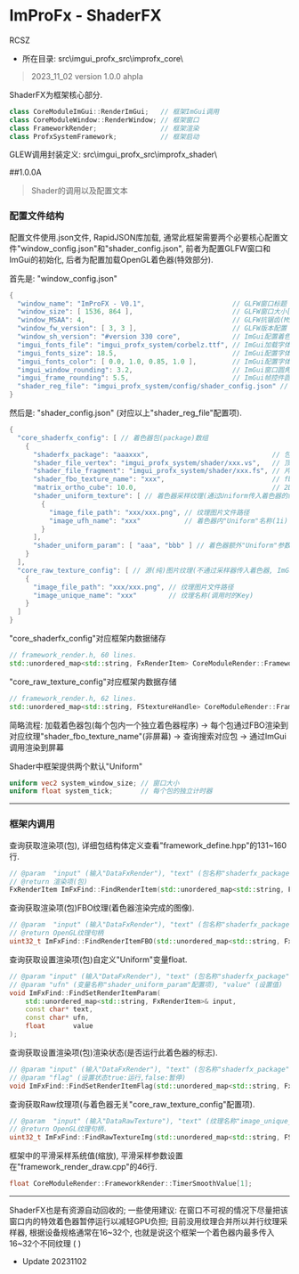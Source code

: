 # ImProFx - ShaderFX
RCSZ

- 所在目录: src\imgui_profx_src\improfx_core\

> 2023_11_02 version 1.0.0 ahpla

ShaderFX为框架核心部分.

```cpp
class CoreModuleImGui::RenderImGui;   // 框架ImGui调用
class CoreModuleWindow::RenderWindow; // 框架窗口
class FrameworkRender;                // 框架渲染
class ProfxSystemFramework;           // 框架启动
```

GLEW调用封装定义: src\imgui_profx_src\improfx_shader\

##1.0.0A
> Shader的调用以及配置文本

### 配置文件结构
配置文件使用.json文件, RapidJSON库加载, 通常此框架需要两个必要核心配置文件"window_config.json"和"shader_config.json", 前者为配置GLFW窗口和ImGui的初始化, 后者为配置加载OpenGL着色器(特效部分).

首先是: "window_config.json"
```cpp
{
  "window_name": "ImProFX - V0.1",                      // GLFW窗口标题
  "window_size": [ 1536, 864 ],                         // GLFW窗口大小[ width,height ]
  "window_MSAA": 4,                                     // GLFW抗锯齿(MSAA)等级
  "window_fw_version": [ 3, 3 ],                        // GLFW版本配置 x.x
  "window_sh_version": "#version 330 core",             // ImGui配置着色器版本
  "imgui_fonts_file": "imgui_profx_system/corbelz.ttf", // ImGui加载字体(全局)
  "imgui_fonts_size": 18.5,                             // ImGui配置字体大小(全局)
  "imgui_fonts_color": [ 0.0, 1.0, 0.85, 1.0 ],         // ImGui配置字体颜色(全局)
  "imgui_window_rounding": 3.2,                         // ImGui窗口圆角程度
  "imgui_frame_rounding": 5.5,                          // ImGui帧控件圆角程度
  "shader_reg_file": "imgui_profx_system/config/shader_config.json" // 着色器配置文件路径
}
```

然后是: "shader_config.json" (对应以上"shader_reg_file"配置项).
```cpp
{
  "core_shaderfx_config": [ // 着色器包(package)数组
    {
      "shaderfx_package": "aaaxxx",                               // 包名称Key(Unique)
      "shader_file_vertex": "imgui_profx_system/shader/xxx.vs",   // 顶点着色器代码文件路径
      "shader_file_fragment": "imgui_profx_system/shader/xxx.fs", // 片元着色器代码文件路径
      "shader_fbo_texture_name": "xxx",                           // fbo附着的纹理名称(Unique)
      "matrix_ortho_cube": 10.0,                                  // 2D正交视图矩阵缩放(当前着色器程序[包])
      "shader_uniform_texture": [ // 着色器采样纹理(通过Uniform传入着色器的纹理)
        {
          "image_file_path": "xxx/xxx.png", // 纹理图片文件路径
          "image_ufh_name": "xxx"           // 着色器内"Uniform"名称(1i)
        }
      ],
      "shader_uniform_param": [ "aaa", "bbb" ] // 着色器额外"Uniform"参数名称(暂时全部类型为float)
    }
  ],
  "core_raw_texture_config": [ // 源(纯)图片纹理(不通过采样器传入着色器, ImGui直接通过句柄调用)
    {
      "image_file_path": "xxx/xxx.png", // 纹理图片文件路径
      "image_unique_name": "xxx"        // 纹理名称(调用时的Key)
    }
  ]
}
```
"core_shaderfx_config"对应框架内数据储存
```cpp
// framework_render.h, 60 lines.
std::unordered_map<std::string, FxRenderItem> CoreModuleRender::FrameworkRender::DataFxRender = {};
```
"core_raw_texture_config"对应框架内数据存储
```cpp
// framework_render.h, 62 lines.
std::unordered_map<std::string, FStextureHandle> CoreModuleRender::FrameworkRender::DataRawTexture = {};
```
简略流程: 加载着色器包(每个包内一个独立着色器程序) -> 每个包通过FBO渲染到对应纹理"shader_fbo_texture_name"(非屏幕) -> 查询搜索对应包 -> 通过ImGui调用渲染到屏幕

Shader中框架提供两个默认"Uniform"
```glsl
uniform vec2 system_window_size; // 窗口大小
uniform float system_tick;       // 每个包的独立计时器
```
---

### 框架内调用

查询获取渲染项(包), 详细包结构体定义查看"framework_define.hpp"的131~160行.
```cpp
// @param  "input" (输入"DataFxRender"), "text" (包名称"shaderfx_package"配置项)
// @return 渲染项(包)
FxRenderItem ImFxFind::FindRenderItem(std::unordered_map<std::string, FxRenderItem>& input, const char* text);
```

查询获取渲染项(包)FBO纹理(着色器渲染完成的图像).
```cpp
// @param  "input" (输入"DataFxRender"), "text" (包名称"shaderfx_package"配置项)
// @return OpenGL纹理句柄
uint32_t ImFxFind::FindRenderItemFBO(std::unordered_map<std::string, FxRenderItem>& input, const char* text);
```

查询获取设置渲染项(包)自定义"Uniform"变量float.
```cpp
// @param "input" (输入"DataFxRender"), "text" (包名称"shaderfx_package"配置项)
// @param "ufn" (变量名称"shader_uniform_param"配置项), "value" (设置值)
void ImFxFind::FindSetRenderItemParam(
    std::unordered_map<std::string, FxRenderItem>& input, 
    const char* text, 
    const char* ufn, 
    float       value
);
```

查询获取设置渲染项(包)渲染状态(是否运行此着色器的标志).
```cpp
// @param "input" (输入"DataFxRender"), "text" (包名称"shaderfx_package"配置项)
// @param "flag" (设置状态true:运行,false:暂停)
void ImFxFind::FindSetRenderItemFlag(std::unordered_map<std::string, FxRenderItem>& input, const char* text, bool flag);
```

查询获取Raw纹理项(与着色器无关"core_raw_texture_config"配置项).
```cpp
// @param  "input" (输入"DataRawTexture"), "text" (纹理名称"image_unique_name"配置项)
// @return OpenGL纹理句柄.
uint32_t ImFxFind::FindRawTextureImg(std::unordered_map<std::string, FStextureHandle>& input, const char* text);
```

框架中的平滑采样系统值(缩放), 平滑采样参数设置在"framework_render_draw.cpp"的46行.
```cpp
float CoreModuleRender::FrameworkRender::TimerSmoothValue[1];
```
---

ShaderFX也是有资源自动回收的; 一些使用建议: 在窗口不可视的情况下尽量把该窗口内的特效着色器暂停运行以减轻GPU负担; 目前没用纹理合并所以并行纹理采样器, 根据设备规格通常在16~32个, 也就是说这个框架一个着色器内最多传入16~32个不同纹理 ( )

- Update 20231102
